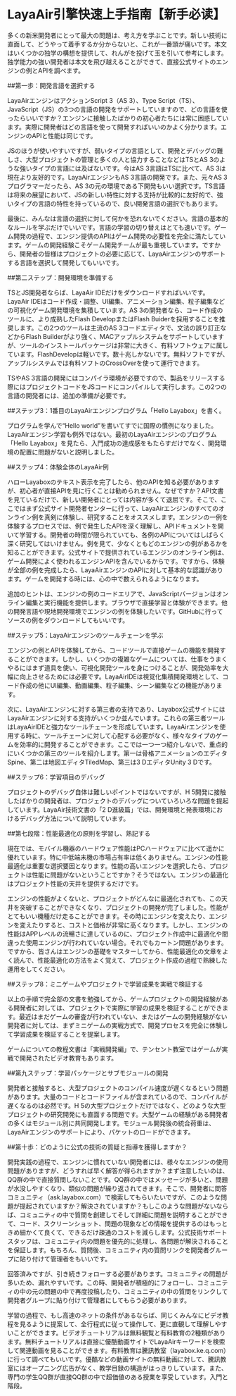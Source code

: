 # LayaAir引擎快速上手指南【新手必读】



多くの新米開発者にとって最大の問題は、考え方を学ぶことです。新しい技術に直面して、どうやって着手するか分からないと、これが一番頭が痛いです。本文はいくつかの独学の構想を提供して、れんがを投げて玉を引いて参考にします。独学能力の強い開発者は本文を飛び越えることができて、直接公式サイトのエンジンの例とAPIを調べます。



 



##第一歩：開発言語を選択する

LayaAirエンジンはアクションScript 3（AS 3）、Type Script（TS）、JavaScript（JS）の3つの言語の開発をサポートしていますので、どの言語を使ったらいいですか？エンジンに接触したばかりの初心者たちには常に困惑しています。実際に開発者はどの言語を使って開発すればいいのかよく分かります。エンジンのAPIと性能は同じです。

JSのほうが使いやすいですが、弱いタイプの言語として、開発とデバッグの難しさ、大型プロジェクトの管理と多くの人と協力することなどはTSとAS 3のような強いタイプの言語には及ばないです。今はAS 3言語はTSに比べて、AS 3は現在より友好的です。LayaAirエンジンもAS 3言語の開発です。また、元々AS 3プログラマーだったら、AS 3の元の環境である下開発もいい選択です。TS言語は将来の展望において、JSの新しい特性に対する支持が比較的に友好的で、強いタイプの言語の特性を持っているので、良い開発言語の選択でもあります。

最後に、みんなは言語の選択に対して何かを恐れないでください。言語の基本的なルールを学ぶだけでいいです。言語の学習の切り替えはとても速いです。ゲーム開発の過程で、エンジン提供のAPIはゲーム開発の必要性を完全に満たしています。ゲームの開発経験こそゲーム開発チームが最も重視しています。ですから、開発者の皆様はプロジェクトの必要に応じて、LayaAirエンジンのサポートする言語を選択して開発してもいいです。



 

 



##第二ステップ：開発環境を準備する

TSとJS開発者ならば、LayaAir IDEだけをダウンロードすればいいです。LayaAir IDEはコード作成・調整、UI編集、アニメーション編集、粒子編集などの可視化ゲーム開発環境を集積しています。AS 3の開発者なら、コード作成のツールに、より成熟したFlash DevelopまたはFlash Buiderを採用することを推奨します。この2つのツールは主流のAS 3コードエディタで、文法の誤り訂正などからFlash Builderがより強く、MACアップルシステムをサポートしていますが、ツールのインストールパッケージは非常に大きく、有料ソフトウェアに属しています。FlashDevelopは軽いです。数十兆しかないです。無料ソフトですが、アップルシステムでは有料ソフトのCrossOverを使って運行できます。

TSやAS 3言語の開発にはコンパイラ環境が必要ですので、製品をリリースする際にはプロジェクトコードをJSコードにコンパイルして実行します。この2つの言語の開発者には、追加の準備が必要です。





##ステップ3：1番目のLayaAirエンジンプログラム「Hello Layabox」を書く。

プログラムを学んで“Hello world”を書いてすでに国際の慣例になりました。LayaAirエンジン学習も例外ではない。最初のLayaAirエンジンのプログラム「Hello Layabox」を見たら、入門成功の達成感をもたらすだけでなく、開発環境の配置に問題がないと説明しました。







 



##ステップ4：体験全体のLayaAir例

ハローLayaboxのテキスト表示を完了したら、他のAPIを知る必要がありますが、初心者が直接APIを見に行くことは勧められません。なぜですか？API文書を見ているだけで、新しい開発者にとっては内容が多くて退屈です。そこで、ここではまず公式サイト開発者センターに行って、LayaAirエンジンのすべてのオンライン例を真剣に体験し、研究することをオススメします。エンジンの一例を体験するプロセスでは、例で発生したAPIを深く理解し、APIドキュメントを開いて学習する。開発者の時間が限られていても、各例のAPIについてはしばらく深く研究してはいけません。例を見て、少なくともどのエンジンの例があるかを知ることができます。公式サイトで提供されているエンジンのオンライン例は、ゲーム開発によく使われるエンジンAPIを含んでいるからです。ですから、体験が全部の例を完成したら、LayaAirエンジンのAPIに対して基本的な認識があります。ゲームを開発する時には、心の中で数えられるようになります。

追加のヒントは、エンジンの例のコードエリアで、JavaScriptバージョンはオンライン編集と実行機能を提供します。ブラウザで直接学習と体験ができます。他の開発言語や現地開発環境でエンジンの例を体験したいです。GitHubに行ってソースの例をダウンロードしてもいいです。



 







##ステップ5：LayaAirエンジンのツールチェーンを学ぶ

エンジンの例とAPIを体験してから、コードツールで直接ゲームの機能を開発することができます。しかし、いくつかの複雑なゲームについては、仕事をうまくやるにはまず道具を使い、可視化開発ツールを身につけることが、開発効率を大幅に向上させるためには必要です。LayaAirIDEは視覚化集積開発環境として、コード作成の他にUI編集、動画編集、粒子編集、シーン編集などの機能があります。

次に、LayaAirエンジンに対する第三者の支持であり、Layabox公式サイトにはLayaAirエンジンに対する支持がいくつか並んでいます。これらの第三者ツールはLayaAirIDEと強力なツールチェーンを形成しています。LayaAirエンジンを使用する時に、ツールチェーンに対して心配する必要がなく、様々なタイプのゲームを効率的に開発することができます。ここでは一つ一つ紹介しないで、重点的にいくつかの第三のツールを紹介します。第一は骨格アニメーションのエディタSpine、第二は地図エディタTiledMap、第三は3 DエディタUnity 3 Dです。



 







##ステップ6：学習項目のデバッグ

プロジェクトのデバッグ自体は難しいポイントではないですが、H 5開発に接触したばかりの開発者は、プロジェクトのデバッグについていろいろな問題を提起しています。LayaAir技術文書の「2 D進級篇」では、開発環境と発表環境におけるデバッグ方法について説明しています。



 







##第七段階：性能最適化の原則を学習し、熟記する

現在では、モバイル機器のハードウェア性能はPCハードウェアに比べて遥かに優れています。特に中低端末機の市場占有率は低くありません。エンジンの性能最適化は重要な選択要因となります。性能の高いエンジンを選択したら、プロジェクトは性能に問題がないということですか？そうではない。エンジンの最適化はプロジェクト性能の天井を提供するだけです。

エンジンの性能がよくないと、プロジェクトがどんなに最適化されても、この天井を突破することができなくなり、プロジェクトの開発が完了しました。性能がとてもいい機種だけ走ることができます。その時にエンジンを変えたり、エンジンを変えたりすると、コストと価格が非常に高くなります。しかし、エンジンの性能はAPPレベルの流暢さに達しているのに、プロジェクト作成中に最適化や間違った使用エンジンが行われていない場合。それでもカートン問題があります。ですから、皆さんはエンジンの基礎をマスターしてから、性能最適化の文章をよく読んで、性能最適化の方法をよく覚えて、プロジェクト作成の過程で熟練した運用をしてください。







 

 



##ステップ8：ミニゲームやプロジェクトで学習成果を実戦で検証する

以上の手順で完全部の文書を勉強してから、ゲームプロジェクトの開発経験がある開発者に対しては、プロジェクトで実際に学習の成果を検証することができます。最近はまだゲームの審査が行われていない、またはゲームの開発経験がない開発者に対しては、まずミニゲームの実戦方式で、開発プロセスを完全に体験して学習成果を検証することを提案します。

ゲームについての教程文書は「実戦開発編」で、テンセント教室ではゲームが実戦で開発されたビデオ教育もあります。





##第九ステップ：学習パッケージとサブモジュールの開発

開発者と接触すると、大型プロジェクトのコンパイル速度が遅くなるという問題があります。大量のコードとコードファイルが含まれているので、コンパイルが遅くなるのは必然です。H 5の大型プロジェクトだけではなく、どのような大型プロジェクトの研究開発にも直面する問題です。大型ゲームの経験がある開発者の多くはモジュール別に共同開発します。モジュール開発後の統合荷重は、LayaAirエンジンのサポートにより、パケットのロードができます。







 







##第十歩：どのように公式の技術の質疑と指導を獲得しますか？

開発実践の過程で、エンジンに慣れていない開発者には、様々なエンジンの使用問題がありますが、どうすれば早く解答が得られますか？まず注意したいのは、QQ群の中で直接質問しないことです。QQ群の中ではメッセージが多いと、問題が水没しやすくなり、類似の問題が繰り返されてきます。そこで、開発者に問答コミュニティ（ask.layabox.com）で検索してもらいたいですが、このような問題が提起されていますか？解決されていますか？もしこのような問題がないならば、コミュニティの中で質問を創建してそして詳細に問題を説明することができて、コード、スクリーンショット、問題の現象などの情報を提供するのはもっときめ細かくて良くて、できるだけ疎通のコストを減らします。公式技術サポートスタッフは、コミュニティ内の問題を優先的に処理し、各問題が解決されることを保証します。もちろん、質問後、コミュニティ内の質問リンクを開発者グループに貼り付けて管理者をもいいです。

回答済みですが、引き続きフォローする必要があります。コミュニティの問題が多いため、漏れやすいです。この時、開発者が積極的にフォローし、コミュニティの中の元の問題の中で再度投稿したり、コミュニティの中の質問をリンクして開発者グループに貼り付けて管理者にしてもらう必要があります。

学習の過程で、もし高速のネットの条件があるならば、同じくみんなにビデオ教程を見るように提案して、全行程式に従って操作して、更に直観して理解しやすいことができます。ビデオチュートリアルは無料観覧と有料教育の2種類があります。無料チュートリアルは直接に優酷動画サイトでLayaAirキーワードを検索して関連動画を見ることができます。有料教育は騰訊教室（layabox.ke.q.com）に行って調べてもいいです。優酷などの動画サイトの無料動画に対して、騰訊教室にはオープニング広告がなく、教学目録の構造がはっきりしています。また、専門の学生QQ群が直接QQ群の中で超価値のある授業を享受しています。入門と階段。